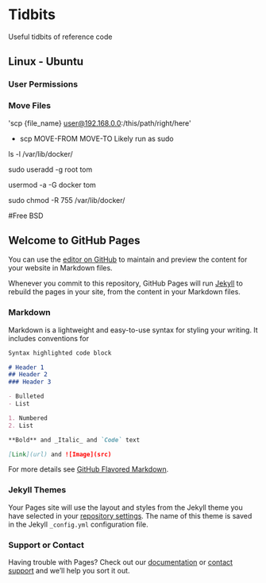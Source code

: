 # Tidbits
 Useful tidbits of reference code

## Linux - Ubuntu

### User Permissions


### Move Files
'scp {file_name} user@192.168.0.0:/this/path/right/here'
- scp MOVE-FROM MOVE-TO
Likely run as sudo

ls -l /var/lib/docker/

sudo useradd -g root tom

usermod -a -G docker tom

sudo chmod -R 755 /var/lib/docker/






#Free BSD

## Welcome to GitHub Pages

You can use the [editor on GitHub](https://github.com/TheBoatyMcBoatFace/Tidbits/edit/gh-pages/index.md) to maintain and preview the content for your website in Markdown files.

Whenever you commit to this repository, GitHub Pages will run [Jekyll](https://jekyllrb.com/) to rebuild the pages in your site, from the content in your Markdown files.

### Markdown

Markdown is a lightweight and easy-to-use syntax for styling your writing. It includes conventions for

```markdown
Syntax highlighted code block

# Header 1
## Header 2
### Header 3

- Bulleted
- List

1. Numbered
2. List

**Bold** and _Italic_ and `Code` text

[Link](url) and ![Image](src)
```

For more details see [GitHub Flavored Markdown](https://guides.github.com/features/mastering-markdown/).

### Jekyll Themes

Your Pages site will use the layout and styles from the Jekyll theme you have selected in your [repository settings](https://github.com/TheBoatyMcBoatFace/Tidbits/settings). The name of this theme is saved in the Jekyll `_config.yml` configuration file.

### Support or Contact

Having trouble with Pages? Check out our [documentation](https://docs.github.com/categories/github-pages-basics/) or [contact support](https://support.github.com/contact) and we’ll help you sort it out.

